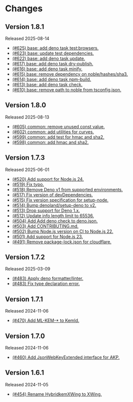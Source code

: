 # Changes

## Version 1.8.1

Released 2025-08-14

- [(#625) base: add deno task test:browsers.](https://github.com/dajiaji/hpke-js/pull/625)
- [(#623) base: update test dependencies.](https://github.com/dajiaji/hpke-js/pull/623)
- [(#622) base: add deno task update.](https://github.com/dajiaji/hpke-js/pull/622)
- [(#617) base: add deno task dry-publish.](https://github.com/dajiaji/hpke-js/pull/617)
- [(#616) base: add deno task minify.](https://github.com/dajiaji/hpke-js/pull/616)
- [(#615) base: remove dependency on noble/hashes/sha3.](https://github.com/dajiaji/hpke-js/pull/615)
- [(#614) base: add deno task npm-build.](https://github.com/dajiaji/hpke-js/pull/614)
- [(#613) base: add deno task check.](https://github.com/dajiaji/hpke-js/pull/613)
- [(#610) base: remove path to noble from tsconfig.json.](https://github.com/dajiaji/hpke-js/pull/610)

## Version 1.8.0

Released 2025-08-13

- [(#605) common: remove unused const value.](https://github.com/dajiaji/hpke-js/pull/605)
- [(#602) common: add utilities for curves.](https://github.com/dajiaji/hpke-js/pull/602)
- [(#599) common: add test for hmac and sha2.](https://github.com/dajiaji/hpke-js/pull/599)
- [(#598) common: add hmac and sha2.](https://github.com/dajiaji/hpke-js/pull/598)

## Version 1.7.3

Released 2025-06-01

- [(#520) Add support for Node.js 24.](https://github.com/dajiaji/hpke-js/pull/520)
- [(#519) Fix typo.](https://github.com/dajiaji/hpke-js/pull/519)
- [(#518) Remove Deno v1 from supported environments.](https://github.com/dajiaji/hpke-js/pull/518)
- [(#517) Fix version of devDependencies.](https://github.com/dajiaji/hpke-js/pull/517)
- [(#515) Fix version specification for setup-node.](https://github.com/dajiaji/hpke-js/pull/515)
- [(#514) Bump denoland/setup-deno to v2.](https://github.com/dajiaji/hpke-js/pull/514)
- [(#513) Drop support for Deno 1.x.](https://github.com/dajiaji/hpke-js/pull/513)
- [(#512) Update info length limit to 65536.](https://github.com/dajiaji/hpke-js/pull/512)
- [(#504) Add Add deno check to deno.json.](https://github.com/dajiaji/hpke-js/pull/504)
- [(#503) Add CONTRIBUTING.md.](https://github.com/dajiaji/hpke-js/pull/503)
- [(#502) Bump Node.js version on CI to Node.js 22.](https://github.com/dajiaji/hpke-js/pull/502)
- [(#501) Add support for Node.js 23.](https://github.com/dajiaji/hpke-js/pull/501)
- [(#491) Remove package-lock.json for cloudflare.](https://github.com/dajiaji/hpke-js/pull/491)

## Version 1.7.2

Released 2025-03-09

- [(#483) Apply deno formatter/linter.](https://github.com/dajiaji/hpke-js/pull/483)
- [(#483) Fix type declaration error.](https://github.com/dajiaji/hpke-js/pull/483)

## Version 1.7.1

Released 2024-11-06

- [(#470) Add ML-KEM-* to KemId.](https://github.com/dajiaji/hpke-js/pull/470)

## Version 1.7.0

Released 2024-11-06

- [(#460) Add JsonWebKeyExtended interface for AKP.](https://github.com/dajiaji/hpke-js/pull/460)

## Version 1.6.1

Released 2024-11-05

- [(#454) Rename HybridkemXWing to XWing.](https://github.com/dajiaji/hpke-js/pull/454)
